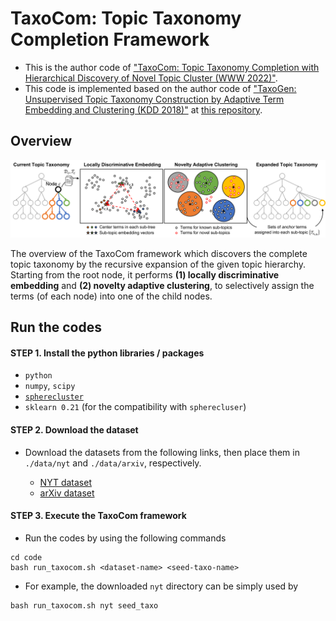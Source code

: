 # TaxoCom: Topic Taxonomy Completion Framework

- This is the author code of ["TaxoCom: Topic Taxonomy Completion with Hierarchical Discovery of Novel Topic Cluster (WWW 2022)"](https://to-be-appeared).
- This code is implemented based on the author code of ["TaxoGen: Unsupervised Topic Taxonomy Construction by Adaptive Term Embedding and Clustering (KDD 2018)"](https://arxiv.org/abs/1812.09551) at [this repository](https://github.com/franticnerd/taxogen).

## Overview

<p align="center">
<img src="./figure/framework.png" width="1000">	
</p>

The overview of the TaxoCom framework which discovers the complete topic taxonomy by the recursive expansion of the given topic hierarchy. Starting from the root node, it performs **(1) locally discriminative embedding** and **(2) novelty adaptive clustering**, to selectively assign the terms (of each node) into one of the child nodes.

## Run the codes

#### STEP 1. Install the python libraries / packages

- `python`
- `numpy`, `scipy`
- [`spherecluster`](https://github.com/jasonlaska/spherecluster)
- `sklearn 0.21` (for the compatibility with `spherecluser`)

#### STEP 2. Download the dataset

- Download the datasets from the following links, then place them in `./data/nyt` and `./data/arxiv`, respectively.

  - [NYT dataset](https://drive.google.com/file/d/1ZxlUlNlm9NWVHNpObkX-xZZAq-YFm2LK/view?usp=sharing)
  - [arXiv dataset](https://drive.google.com/file/d/1cYEOJqDAjfhBDYwA00ae_KrNXsHsXlxP/view?usp=sharing)

#### STEP 3. Execute the TaxoCom framework

- Run the codes by using the following commands
```
cd code
bash run_taxocom.sh <dataset-name> <seed-taxo-name>
```

- For example, the downloaded `nyt` directory can be simply used by
```
bash run_taxocom.sh nyt seed_taxo
```
